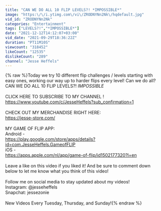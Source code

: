 ```yaml
---
title: "CAN WE DO ALL 10 FLIP LEVELS?! *IMPOSSIBLE*"
image: "https:\/\/i.ytimg.com\/vi\/ZRODNYNn2Nk\/hqdefault.jpg"
vid_id: "ZRODNYNn2Nk"
categories: "Entertainment"
tags: ["LEVELS?!","*IMPOSSIBLE*"]
date: "2021-12-12T14:12:07+03:00"
vid_date: "2021-09-29T18:36:22Z"
duration: "PT11M10S"
viewcount: "318452"
likeCount: "12535"
dislikeCount: "289"
channel: "Jesse Heffels"
---
```

{% raw %}Today we try 10 different flip challenges / levels starting with easy ones, working our way up to harder flips every level! Can we do all?<br />CAN WE DO ALL 10 FLIP LEVELS?! *IMPOSSIBLE*<br /><br />CLICK HERE TO SUBSCRIBE TO MY CHANNEL ! <br /><a rel="nofollow" target="blank" href="https://www.youtube.com/c/JesseHeffels?sub_confirmation=1">https://www.youtube.com/c/JesseHeffels?sub_confirmation=1</a><br /><br />CHECK OUT MY MERCHANDISE RIGHT HERE:<br /><a rel="nofollow" target="blank" href="https://jesse-store.com/">https://jesse-store.com/</a><br /><br />MY GAME OF FLIP APP:<br />Android -<br /><a rel="nofollow" target="blank" href="https://play.google.com/store/apps/details?id=com.JesseHeffels.GameofFLIP">https://play.google.com/store/apps/details?id=com.JesseHeffels.GameofFLIP</a><br />iOS -<br /><a rel="nofollow" target="blank" href="https://apps.apple.com/nl/app/game-of-flip/id1502177320?l=en">https://apps.apple.com/nl/app/game-of-flip/id1502177320?l=en</a> <br /><br />Leave a like on this video if you liked it! And be sure to comment down below to let me know what you think of this video!<br /><br />Follow me on social media to stay updated about my videos!<br />Instagram: @jesseheffels<br />Snapchat: jessezonie <br /><br />New Videos Every Tuesday, Thursday, and Sunday!{% endraw %}
